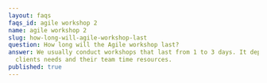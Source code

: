 ```yaml
---
layout: faqs
faqs_id: agile workshop 2
name: agile workshop 2
slug: how-long-will-agile-workshop-last
question: How long will the Agile workshop last?
answer: We usually conduct workshops that last from 1 to 3 days. It depends on
  clients needs and their team time resources.
published: true
---
```

